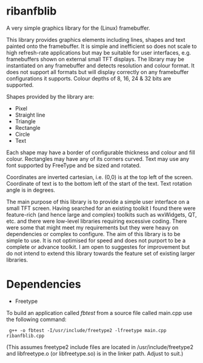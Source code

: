 # ribanfblib
A very simple graphics library for the (Linux) framebuffer.

This library provides graphics elements including lines, shapes and text painted onto the framebuffer. It is simple and inefficient so does not scale to high refresh-rate applications but may be suitable for user interfaces, e.g. framebuffers shown on external small TFT displays. The library may be instantiated on any framebuffer and detects resolution and colour format. It does not support all formats but will display correctly on any framebuffer configurations it supports. Colour depths of 8, 16, 24 & 32 bits are supported.

Shapes provided by the library are:

* Pixel
* Straight line
* Triangle
* Rectangle
* Circle
* Text

Each shape may have a border of configurable thickness and colour and fill colour. Rectangles may have any of its corners curved. Text may use any font supported by FreeType and be sized and rotated.

Coordinates are inverted cartesian, i.e. (0,0) is at the top left of the screen. Coordinate of text is to the bottom left of the start of the text. Text rotation angle is in degrees.

The main purpose of this library is to provide a simple user interface on a small TFT screen. Having searched for an existing toolkit I found there were feature-rich (and hence large and complex) toolkits such as wxWidgets, QT, etc. and there were low-level libraries requiring excessive coding. There were some that might meet my requirements but they were heavy on dependencies or complex to configure. The aim of this library is to be simple to use. It is not optimised for speed and does not purport to be a complete or advance toolkit. I am open to suggestes for improvement but do not intend to extend this library towards the feature set of existing larger libraries.

# Dependencies

* Freetype

To build an application called *fbtest* from a source file called main.cpp use the following command:

` g++ -o fbtest -I/usr/include/freetype2 -lfreetype main.cpp ribanfblib.cpp`

(This assumes freetype2 include files are located in /usr/include/freetype2 and libfreetype.o (or libfreetype.so) is in the linker path. Adjust to suit.)
